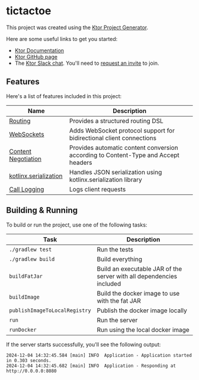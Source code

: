 # tictactoe

This project was created using the [Ktor Project Generator](https://start.ktor.io).

Here are some useful links to get you started:

- [Ktor Documentation](https://ktor.io/docs/home.html)
- [Ktor GitHub page](https://github.com/ktorio/ktor)
- The [Ktor Slack chat](https://app.slack.com/client/T09229ZC6/C0A974TJ9). You'll need to [request an invite](https://surveys.jetbrains.com/s3/kotlin-slack-sign-up) to join.

## Features

Here's a list of features included in this project:

| Name                                                                   | Description                                                                        |
| ------------------------------------------------------------------------|------------------------------------------------------------------------------------ |
| [Routing](https://start.ktor.io/p/routing)                             | Provides a structured routing DSL                                                  |
| [WebSockets](https://start.ktor.io/p/ktor-websockets)                  | Adds WebSocket protocol support for bidirectional client connections               |
| [Content Negotiation](https://start.ktor.io/p/content-negotiation)     | Provides automatic content conversion according to Content-Type and Accept headers |
| [kotlinx.serialization](https://start.ktor.io/p/kotlinx-serialization) | Handles JSON serialization using kotlinx.serialization library                     |
| [Call Logging](https://start.ktor.io/p/call-logging)                   | Logs client requests                                                               |

## Building & Running

To build or run the project, use one of the following tasks:

| Task                          | Description                                                          |
| -------------------------------|---------------------------------------------------------------------- |
| `./gradlew test`              | Run the tests                                                        |
| `./gradlew build`             | Build everything                                                     |
| `buildFatJar`                 | Build an executable JAR of the server with all dependencies included |
| `buildImage`                  | Build the docker image to use with the fat JAR                       |
| `publishImageToLocalRegistry` | Publish the docker image locally                                     |
| `run`                         | Run the server                                                       |
| `runDocker`                   | Run using the local docker image                                     |

If the server starts successfully, you'll see the following output:

```
2024-12-04 14:32:45.584 [main] INFO  Application - Application started in 0.303 seconds.
2024-12-04 14:32:45.682 [main] INFO  Application - Responding at http://0.0.0.0:8080
```

